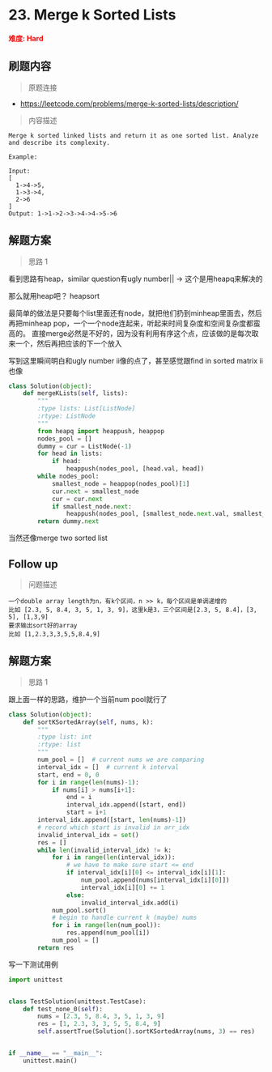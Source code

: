 # 23. Merge k Sorted Lists

**<font color=red>难度: Hard</font>**

## 刷题内容

> 原题连接

* https://leetcode.com/problems/merge-k-sorted-lists/description/

> 内容描述

```
Merge k sorted linked lists and return it as one sorted list. Analyze and describe its complexity.

Example:

Input:
[
  1->4->5,
  1->3->4,
  2->6
]
Output: 1->1->2->3->4->4->5->6
```

## 解题方案

> 思路 1


看到思路有heap，similar question有ugly number|| -> 这个是用heapq来解决的

那么就用heap吧？ heapsort

最简单的做法是只要每个list里面还有node，就把他们扔到minheap里面去，然后再把minheap pop，一个一个node连起来，听起来时间复杂度和空间复杂度都蛮高的。
直接merge必然是不好的，因为没有利用有序这个点，应该做的是每次取来一个，然后再把应该的下一个放入

写到这里瞬间明白和ugly number ii像的点了，甚至感觉跟find in sorted matrix ii也像

```python
class Solution(object):
    def mergeKLists(self, lists):
        """
        :type lists: List[ListNode]
        :rtype: ListNode
        """
        from heapq import heappush, heappop
        nodes_pool = []
        dummy = cur = ListNode(-1)
        for head in lists:
            if head:
                heappush(nodes_pool, [head.val, head])
        while nodes_pool:
            smallest_node = heappop(nodes_pool)[1]
            cur.next = smallest_node
            cur = cur.next
            if smallest_node.next:
                heappush(nodes_pool, [smallest_node.next.val, smallest_node.next])
        return dummy.next
```

当然还像merge two sorted list




## Follow up

> 问题描述

```
一个double array length为n，有k个区间，n >> k，每个区间是单调递增的
比如 [2.3, 5, 8.4, 3, 5, 1, 3, 9]，这里k是3，三个区间是[2.3, 5, 8.4]，[3, 5], [1,3,9]
要求输出sort好的array
比如 [1,2.3,3,3,5,5,8.4,9]
```

## 解题方案

> 思路 1

跟上面一样的思路，维护一个当前num pool就行了

```python
class Solution(object):
    def sortKSortedArray(self, nums, k):
        """
        :type list: int
        :rtype: list
        """
        num_pool = []  # current nums we are comparing
        interval_idx = []  # current k interval
        start, end = 0, 0
        for i in range(len(nums)-1):
            if nums[i] > nums[i+1]:
                end = i
                interval_idx.append([start, end])
                start = i+1
        interval_idx.append([start, len(nums)-1])
        # record which start is invalid in arr_idx
        invalid_interval_idx = set()
        res = []
        while len(invalid_interval_idx) != k:
            for i in range(len(interval_idx)):
                # we have to make sure start <= end
                if interval_idx[i][0] <= interval_idx[i][1]:
                    num_pool.append(nums[interval_idx[i][0]])
                    interval_idx[i][0] += 1
                else:
                    invalid_interval_idx.add(i)
            num_pool.sort()
            # begin to handle current k (maybe) nums
            for i in range(len(num_pool)):
                res.append(num_pool[i])
            num_pool = []
        return res
```


写一下测试用例

```python
import unittest


class TestSolution(unittest.TestCase):
    def test_none_0(self):
        nums = [2.3, 5, 8.4, 3, 5, 1, 3, 9]
        res = [1, 2.3, 3, 3, 5, 5, 8.4, 9]
        self.assertTrue(Solution().sortKSortedArray(nums, 3) == res)


if __name__ == "__main__":
    unittest.main()
```
